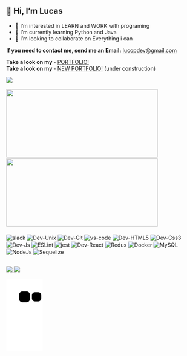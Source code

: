 ## <span>👋 Hi, I’m **Lucas**</span>
  
  - 👀 I’m interested in LEARN and WORK with programing
  - 🌱 I’m currently learning Python and Java
  - 💞️ I’m looking to collaborate on Everything i can

<strong>If you need to contact me, send me an Email:</strong> lucopdev@gmail.com
<br>
  
<strong>Take a look on my </strong> - <a href="https://lucopdev.github.io/portfolio/index.html" target="_blank">PORTFOLIO!</a><br>
<strong>Take a look on my </strong> - <a href="https://lucopdev.surge.sh/" target="_blank">NEW PORTFOLIO!</a> (under construction)

  
<img src="https://images.emojiterra.com/google/noto-emoji/v2.034/128px/1f468-1f4bb.png" width="100"><br>
  
<div>
    <img width="400px" height="180px" src="https://github-readme-stats.vercel.app/api?username=lucopdev&theme=transparent&show_icons=true)(https://github.com/lucopdev/github-readme-stats">  
    <img width="400px" height="180px" src="https://github-readme-stats.vercel.app/api/top-langs/?username=lucopdev&layout=compact&theme=transparent&show_icons=true)(https://github.com/lucopdev/github-readme-stats">
</div><br>
    
<div style="display: inline_block; margin: 0, 50px">
<!--   <img align="center" alt="Dev-Github" height="30" width="40" src=/> -->
  
 
  <img align="center" alt="slack" height="30" width="40" src="https://cdn.jsdelivr.net/gh/devicons/devicon/icons/slack/slack-original.svg"/>
  <img align="center" alt="Dev-Unix" height="30" width="40" src="https://cdn.jsdelivr.net/gh/devicons/devicon/icons/unix/unix-original.svg"/>   
  <img align="center" alt="Dev-Git" height="30" width="40" src="https://cdn.jsdelivr.net/gh/devicons/devicon/icons/git/git-original.svg"/>   
  <img align="center" alt="vs-code" height="30" width="40" src="https://cdn.jsdelivr.net/gh/devicons/devicon/icons/vscode/vscode-original.svg"/>   
  <img align="center" alt="Dev-HTML5" height="30" width="40" src="https://cdn.jsdelivr.net/gh/devicons/devicon/icons/html5/html5-original.svg"/>
  <img align="center" alt="Dev-Css3" height="30" width="40" src="https://cdn.jsdelivr.net/gh/devicons/devicon/icons/css3/css3-original.svg"/>
  <img align="center" alt="Dev-Js" height="30" width="40" src="https://cdn.jsdelivr.net/gh/devicons/devicon/icons/javascript/javascript-original.svg"/>
  <img align="center" alt="ESLint" height="80" width="80" src="https://cdn.jsdelivr.net/gh/devicons/devicon/icons/eslint/eslint-original-wordmark.svg"/>
  <img align="center" alt="jest" height="30" width="40" src="https://cdn.jsdelivr.net/gh/devicons/devicon/icons/jest/jest-plain.svg"/>
  <img align="center" alt="Dev-React" height="30" width="40" src="https://cdn.jsdelivr.net/gh/devicons/devicon/icons/react/react-original.svg"/>
  <img align="center" alt="Redux" height="30" width="40" src="https://cdn.jsdelivr.net/gh/devicons/devicon/icons/redux/redux-original.svg"/>
  <img align="center" alt="Docker" height="40" width="50" src="https://cdn.jsdelivr.net/gh/devicons/devicon/icons/docker/docker-original-wordmark.svg"/>
  <img align="center" alt="MySQL" height="80" width="80" src="https://cdn.jsdelivr.net/gh/devicons/devicon/icons/mysql/mysql-plain-wordmark.svg"/>
  <img align="center" alt="NodeJs" height="70" width="70" src="https://cdn.jsdelivr.net/gh/devicons/devicon/icons/nodejs/nodejs-plain-wordmark.svg"/>
  <img align="center" alt="Sequelize" height="80" width="80" src="https://cdn.jsdelivr.net/gh/devicons/devicon/icons/sequelize/sequelize-plain-wordmark.svg"/>
</div>
  
##

<div>
<a href="https://www.linkedin.com/in/lsrdev/"><img src="https://img.shields.io/badge/LinkedIn-0077B5?style=for-the-badge&logo=linkedin&logoColor=white">   </a>
<a href="https://replit.com/@lucopunk"><img src="https://img.shields.io/badge/replit-667881?style=for-the-badge&logo=replit&logoColor=white"></a>

</div>

![Snake animation](https://github.com/lucopdev/lucopdev/blob/output/github-contribution-grid-snake.svg)
